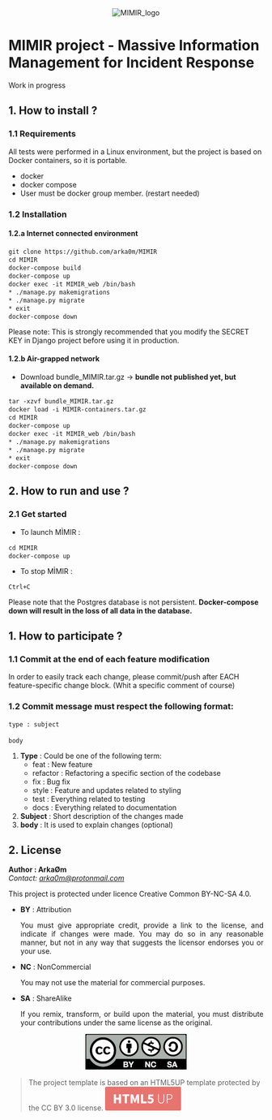 <div align="center">
<img src="./core/static/favicon.ico" alt="MIMIR_logo">
</div>

# MIMIR project - Massive Information Management for Incident Response


Work in progress

## 1. How to install ?

### 1.1 Requirements

All tests were performed in a Linux environment, but the project is based on Docker containers, so it is portable.

* docker
* docker compose
* User must be docker group member. (restart needed)

### 1.2 Installation

#### 1.2.a Internet connected environment

```
git clone https://github.com/arka0m/MIMIR
cd MIMIR
docker-compose build
docker-compose up
docker exec -it MIMIR_web /bin/bash
* ./manage.py makemigrations
* ./manage.py migrate
* exit
docker-compose down
```

Please note: This is strongly recommended that you modify the SECRET KEY in Django project before using it in production.

#### 1.2.b Air-grapped network

* Download bundle_MIMIR.tar.gz -> **bundle not published yet, but available on demand.**

```
tar -xzvf bundle_MIMIR.tar.gz
docker load -i MIMIR-containers.tar.gz
cd MIMIR
docker-compose up
docker exec -it MIMIR_web /bin/bash
* ./manage.py makemigrations
* ./manage.py migrate
* exit
docker-compose down
```

## 2. How to run and use ?

### 2.1 Get started

* To launch MÌMIR :
```
cd MIMIR
docker-compose up
```

* To stop MÌMIR : 
```
Ctrl+C
```

Please note that the Postgres database is not persistent. **Docker-compose down will result in the loss of all data in the database.**


## 1. How to participate ?

### 1.1 Commit at the end of each feature modification

In order to easily track each change, please commit/push after EACH feature-specific change block. (Whit a specific comment of course)

### 1.2 Commit message must respect the following format:

```
type : subject

body
```
1. **Type** : Could be one of the following term:
      * feat : New feature
      * refactor : Refactoring a specific section of the codebase
      * fix : Bug fix
      * style : Feature and updates related to styling
      * test : Everything related to testing
      * docs : Everything related to documentation
2. **Subject** : Short description of the changes made 
3. **body** : It is used to explain changes (optional)

## 2. License

**Author : ArkaØm**<br/>
*Contact: arka0m@protonmail.com*

This project is protected under licence Creative Common BY-NC-SA 4.0.

* **BY** : Attribution <p align="justify"> You must give appropriate credit, provide a link to the license, and indicate if changes were made. You may do so in any reasonable manner, but not in any way that suggests the licensor endorses you or your use.</p>
* **NC** : NonCommercial <p align="justify"> You may not use the material for commercial purposes.</p>
* **SA** : ShareAlike <p align="justify"> If you remix, transform, or build upon the material, you must distribute your contributions under the same license as the original. <p>

<div align="center">
<img src="./core/static/core/images/CC_BY-NC-SA.png" alt="CC BY-NC-SA 4.0">
</div>

> The project template is based on an HTML5UP template protected by the CC BY 3.0 license.
> ![HTML5UP_Logo](./core/static/core/images/HTML5UP.png)
